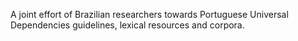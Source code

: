 A joint effort of Brazilian researchers towards Portuguese Universal Dependencies guidelines, lexical resources and corpora.
